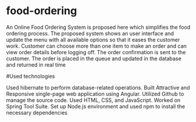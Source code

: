 # food-ordering
An Online Food Ordering System is proposed here which simplifies the food ordering process. The proposed system shows an user interface and update the menu with all available options so that it eases the customer work. Customer can choose more than one item to make an order and can view order details before logging off. The order confirmation is sent to the customer. The order is placed in the queue and updated in the database and returned in real time

#Used technologies

Used hibernate to perform database-related operations.
Built Attractive and Responsive single-page web application using Angular.
Utilized Github to manage the source code.
Used HTML, CSS, and JavaScript.
Worked on Spring Tool Suite.
Set up Node.js environment and used npm to install the necessary dependencies
